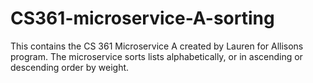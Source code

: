 # CS361-microservice-A-sorting
This contains the CS 361 Microservice A created by Lauren for Allisons program. The microservice sorts lists alphabetically, or in ascending or descending order by weight.
